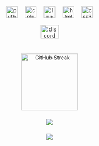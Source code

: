 

<div align="center">
  <img src="https://cdn.jsdelivr.net/gh/devicons/devicon/icons/python/python-original.svg" height="30" alt="python logo" />
  <img width="12" />
  <img src="https://cdn.jsdelivr.net/gh/devicons/devicon/icons/cplusplus/cplusplus-original.svg" height="30" alt="cplusplus logo" />
  <img width="12" />
  <img src="https://cdn.jsdelivr.net/gh/devicons/devicon/icons/lua/lua-original.svg" height="30" alt="lua logo" />
  <img width="12" />
  <img src="https://cdn.jsdelivr.net/gh/devicons/devicon/icons/html5/html5-plain-wordmark.svg" height="30" alt="html5 logo" />
  <img width="12" />
  <img src="https://cdn.jsdelivr.net/gh/devicons/devicon/icons/css3/css3-plain-wordmark.svg" height="30" alt="css3 logo" />
</div>


<br clear="both">

<div align="center">
  <a href="https://discordapp.com/users/827254107621425162" target="_blank">
    <img src="https://raw.githubusercontent.com/maurodesouza/profile-readme-generator/master/src/assets/icons/social/discord/default.svg" width="47" height="35" alt="discord logo" />
  </a>
</div>

###

<br clear="both">

<div align="center">
  <img src="https://github-readme-streak-stats.herokuapp.com/?user=iCyku&theme=tokyonight&hide_border=true" height="150" alt="GitHub Streak" />
</div>

###

<div align="center">
  <img src="https://github-trophies.vercel.app/?username=iCyku&theme=algolia&no-frame=false&no-bg=false&margin-w=4" />
</div>

###

<div align="center">
  <img src="https://visitcount.itsvg.in/api?id=iCyku&icon=0&color=1" />
</div>

###
